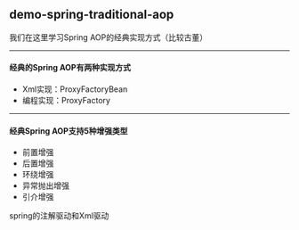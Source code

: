 ## demo-spring-traditional-aop

我们在这里学习Spring AOP的经典实现方式（比较古董）


----
#### 经典的Spring AOP有两种实现方式

- Xml实现：ProxyFactoryBean
- 编程实现：ProxyFactory


----
#### 经典Spring AOP支持5种增强类型

- 前置增强
- 后置增强
- 环绕增强
- 异常抛出增强
- 引介增强

spring的注解驱动和Xml驱动
